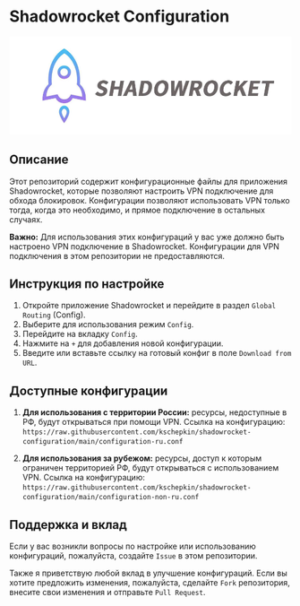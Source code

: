# Shadowrocket Configuration
![Логотип](assets/sr-logo.jpg)

## Описание
Этот репозиторий содержит конфигурационные файлы для приложения Shadowrocket, которые позволяют настроить VPN подключение для обхода блокировок. Конфигурации позволяют использовать VPN только тогда, когда это необходимо, и прямое подключение в остальных случаях.

**Важно:** Для использования этих конфигураций у вас уже должно быть настроено VPN подключение в Shadowrocket. Конфигурации для VPN подключения в этом репозитории не предоставляются.

## Инструкция по настройке

1. Откройте приложение Shadowrocket и перейдите в раздел `Global Routing` (Config).
2. Выберите для использования режим `Config`. 
3. Перейдите на вкладку `Config`.
4. Нажмите на `+` для добавления новой конфигурации.
5. Введите или вставьте ссылку на готовый конфиг в поле `Download from URL`.

## Доступные конфигурации

1. **Для использования с территории России:** ресурсы, недоступные в РФ, будут открываться при помощи VPN.
   Ссылка на конфигурацию: `https://raw.githubusercontent.com/kschepkin/shadowrocket-configuration/main/configuration-ru.conf`

2. **Для использования за рубежом:** ресурсы, доступ к которым ограничен территорией РФ, будут открываться с использованием VPN.
   Ссылка на конфигурацию: `https://raw.githubusercontent.com/kschepkin/shadowrocket-configuration/main/configuration-non-ru.conf`


## Поддержка и вклад

Если у вас возникли вопросы по настройке или использованию конфигураций, пожалуйста, создайте `Issue` в этом репозитории.

Также я приветствую любой вклад в улучшение конфигураций. Если вы хотите предложить изменения, пожалуйста, сделайте `Fork` репозитория, внесите свои изменения и отправьте `Pull Request`.
